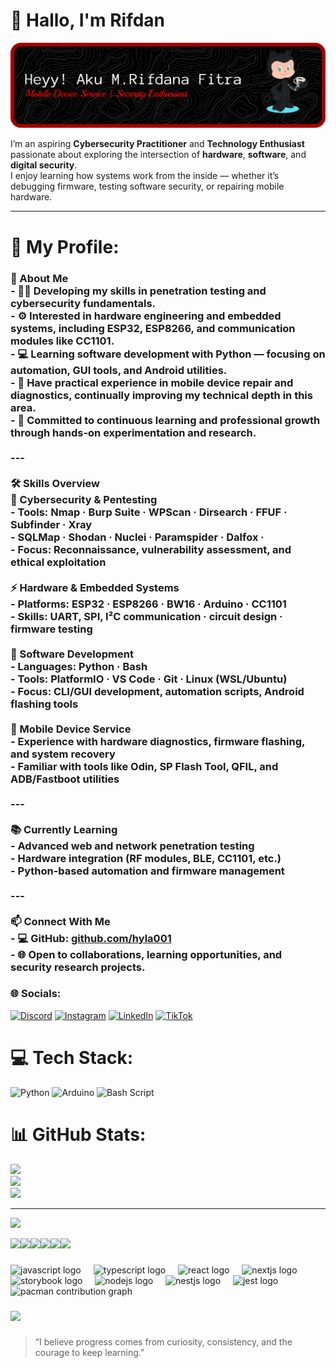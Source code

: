 # 👋 Hallo, I'm Rifdan

![RIFDAN](jpg/bg.png)

I’m an aspiring **Cybersecurity Practitioner** and **Technology Enthusiast** passionate about exploring the intersection of **hardware**, **software**, and **digital security**.  
I enjoy learning how systems work from the inside — whether it’s debugging firmware, testing software security, or repairing mobile hardware.

---

# 💫 My Profile:
### 🧠 About Me<br>- 🕵️‍♂️ Developing my skills in **penetration testing** and cybersecurity fundamentals.  <br>- ⚙️ Interested in **hardware engineering** and **embedded systems**, including ESP32, ESP8266, and communication modules like CC1101.  <br>- 💻 Learning **software development** with Python — focusing on automation, GUI tools, and Android utilities.  <br>- 🔧 Have practical experience in **mobile device repair and diagnostics**, continually improving my technical depth in this area.  <br>- 🌱 Committed to continuous learning and professional growth through hands-on experimentation and research.<br><br>---<br><br> 🛠️ Skills Overview<br> 🧰 Cybersecurity & Pentesting<br>- Tools: Nmap · Burp Suite · WPScan · Dirsearch · FFUF · Subfinder · Xray <br>- SQLMap · Shodan · Nuclei · Paramspider · Dalfox · <br>- Focus: Reconnaissance, vulnerability assessment, and ethical exploitation<br><br> ⚡ Hardware & Embedded Systems<br>- Platforms: ESP32 · ESP8266 · BW16 · Arduino · CC1101  <br>- Skills: UART, SPI, I²C communication · circuit design · firmware testing<br><br> 💾 Software Development<br>- Languages: Python · Bash  <br>- Tools: PlatformIO · VS Code · Git · Linux (WSL/Ubuntu)  <br>- Focus: CLI/GUI development, automation scripts, Android flashing tools<br><br> 🔧 Mobile Device Service<br>- Experience with hardware diagnostics, firmware flashing, and system recovery  <br>- Familiar with tools like Odin, SP Flash Tool, QFIL, and ADB/Fastboot utilities<br><br>---<br><br> 📚 Currently Learning<br>- Advanced web and network penetration testing  <br>- Hardware integration (RF modules, BLE, CC1101, etc.)  <br>- Python-based automation and firmware management<br><br>---<br><br> 📫 Connect With Me<br>- 💻 GitHub: [github.com/hyla001](https://github.com/hyla001)<br>- 🌐 Open to collaborations, learning opportunities, and security research projects.<br>


### 🌐 Socials:
[![Discord](https://img.shields.io/badge/Discord-%237289DA.svg?logo=discord&logoColor=white)](https://discord.gg/emoticons4710) [![Instagram](https://img.shields.io/badge/Instagram-%23E4405F.svg?logo=Instagram&logoColor=white)](https://instagram.com/rfdan_03) [![LinkedIn](https://img.shields.io/badge/LinkedIn-%230077B5.svg?logo=linkedin&logoColor=white)](https://linkedin.com/in/moch-rifdan) [![TikTok](https://img.shields.io/badge/TikTok-%23000000.svg?logo=TikTok&logoColor=white)](https://tiktok.com/@caur3lectronicx33) 

# 💻 Tech Stack:
![Python](https://img.shields.io/badge/python-3670A0?style=for-the-badge&logo=python&logoColor=ffdd54) ![Arduino](https://img.shields.io/badge/-Arduino-00979D?style=for-the-badge&logo=Arduino&logoColor=white) ![Bash Script](https://img.shields.io/badge/bash_script-%23121011.svg?style=for-the-badge&logo=gnu-bash&logoColor=white)
# 📊 GitHub Stats:
![](https://github-readme-stats.vercel.app/api?username=hyla001&theme=date_night&hide_border=false&include_all_commits=false&count_private=false)<br/>
![](https://nirzak-streak-stats.vercel.app/?user=hyla001&theme=date_night&hide_border=false)<br/>
![](https://github-readme-stats.vercel.app/api/top-langs/?username=hyla001&theme=date_night&hide_border=false&include_all_commits=false&count_private=false&layout=compact)

---
[![](https://visitcount.itsvg.in/api?id=hyla001&icon=2&color=0)](https://visitcount.itsvg.in)

<!-- Proudly created with GPRM ( https://gprm.itsvg.in ) -->

<img src="https://img.shields.io/badge/Arduino_IDE-00979D?style=for-the-badge&logo=arduino&logoColor=white
" /><img src="https://img.shields.io/badge/espressif-E7352C?style=for-the-badge&logo=espressif&logoColor=white" /><img src="https://img.shields.io/badge/Python-FFD43B?style=for-the-badge&logo=python&logoColor=blue" /><img src="https://img.shields.io/badge/Linux-FCC624?style=for-the-badge&logo=linux&logoColor=black" /><img src="https://img.shields.io/badge/Hackerone-494649?style=for-the-badge&logo=hackerone&logoColor=white" /><img src="https://img.shields.io/badge/burpsuite-FF6633?style=for-the-badge&logo=burpsuite&logoColor=white
" />


###

<div align="left">
  <img src="https://cdn.jsdelivr.net/gh/devicons/devicon/icons/javascript/javascript-original.svg" height="40" alt="javascript logo"  />
  <img width="12" />
  <img src="https://cdn.jsdelivr.net/gh/devicons/devicon/icons/typescript/typescript-original.svg" height="40" alt="typescript logo"  />
  <img width="12" />
  <img src="https://cdn.jsdelivr.net/gh/devicons/devicon/icons/react/react-original.svg" height="40" alt="react logo"  />
  <img width="12" />
  <img src="https://cdn.jsdelivr.net/gh/devicons/devicon/icons/nextjs/nextjs-original.svg" height="40" alt="nextjs logo"  />
  <img width="12" />
  <img src="https://cdn.jsdelivr.net/gh/devicons/devicon/icons/storybook/storybook-original.svg" height="40" alt="storybook logo"  />
  <img width="12" />
  <img src="https://cdn.jsdelivr.net/gh/devicons/devicon/icons/nodejs/nodejs-original.svg" height="40" alt="nodejs logo"  />
  <img width="12" />
  <img src="https://cdn.jsdelivr.net/gh/devicons/devicon/icons/nestjs/nestjs-original.svg" height="40" alt="nestjs logo"  />
  <img width="12" />
  <img src="https://cdn.jsdelivr.net/gh/devicons/devicon/icons/jest/jest-plain.svg" height="40" alt="jest logo"  />
</div>

<picture>
  <source media="(prefers-color-scheme: dark)" srcset="https://raw.githubusercontent.com/hyla001/hyla001/output/pacman-contribution-graph-dark.svg">
  <source media="(prefers-color-scheme: light)" srcset="https://raw.githubusercontent.com/hyla001/hyla001/output/pacman-contribution-graph.svg">
  <img alt="pacman contribution graph" src="https://raw.githubusercontent.com/hyla001/hyla001/output/pacman-contribution-graph.svg">
</picture>

###

<div>
  <img style="100%" src="https://capsule-render.vercel.app/api?type=rect&height=100&section=footer&reversal=false&fontSize=70&fontColor=FFFFFF&fontAlign=50&fontAlignY=50&stroke=-&descSize=20&descAlign=50&descAlignY=50&textBg=false&color=undefined"  />
</div>

###
> “I believe progress comes from curiosity, consistency, and the courage to keep learning.”


